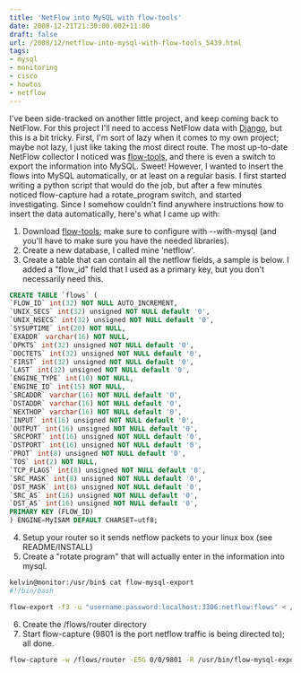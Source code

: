 ```yaml
---
title: 'NetFlow into MySQL with flow-tools'
date: 2008-12-21T21:30:00.002+11:00
draft: false
url: /2008/12/netflow-into-mysql-with-flow-tools_5439.html
tags: 
- mysql
- monitoring
- cisco
- howtos
- netflow
---
```


I've been side-tracked on another little project, and keep coming back to NetFlow. For this project I'll need to access NetFlow data with [Django](http://www.djangoproject.com), but this is a bit tricky. First, I'm sort of lazy when it comes to my own project; maybe not lazy, I just like taking the most direct route. The most up-to-date NetFlow collector I noticed was [flow-tools](http://code.google.com/p/flow-tools/), and there is even a switch to export the information into MySQL. Sweet! However, I wanted to insert the flows into MySQL automatically, or at least on a regular basis. I first started writing a python script that would do the job, but after a few minutes noticed flow-capture had a rotate\_program switch, and started investigating. Since I somehow couldn't find anywhere instructions how to insert the data automatically, here's what I came up with:

1) Download [flow-tools](http://code.google.com/p/flow-tools/); make sure to configure with --with-mysql (and you'll have to make sure you have the needed libraries).
2) Create a new database, I called mine 'netflow'.
3) Create a table that can contain all the netflow fields, a sample is below. I added a "flow_id" field that I used as a primary key, but you don't necessarily need this.

```sql
CREATE TABLE `flows` (
`FLOW_ID` int(32) NOT NULL AUTO_INCREMENT,
`UNIX_SECS` int(32) unsigned NOT NULL default '0',
`UNIX_NSECS` int(32) unsigned NOT NULL default '0',
`SYSUPTIME` int(20) NOT NULL,
`EXADDR` varchar(16) NOT NULL,
`DPKTS` int(32) unsigned NOT NULL default '0',
`DOCTETS` int(32) unsigned NOT NULL default '0',
`FIRST` int(32) unsigned NOT NULL default '0',
`LAST` int(32) unsigned NOT NULL default '0',
`ENGINE_TYPE` int(10) NOT NULL,
`ENGINE_ID` int(15) NOT NULL,
`SRCADDR` varchar(16) NOT NULL default '0',
`DSTADDR` varchar(16) NOT NULL default '0',
`NEXTHOP` varchar(16) NOT NULL default '0',
`INPUT` int(16) unsigned NOT NULL default '0',
`OUTPUT` int(16) unsigned NOT NULL default '0',
`SRCPORT` int(16) unsigned NOT NULL default '0',
`DSTPORT` int(16) unsigned NOT NULL default '0',
`PROT` int(8) unsigned NOT NULL default '0',
`TOS` int(2) NOT NULL,
`TCP_FLAGS` int(8) unsigned NOT NULL default '0',
`SRC_MASK` int(8) unsigned NOT NULL default '0',
`DST_MASK` int(8) unsigned NOT NULL default '0',
`SRC_AS` int(16) unsigned NOT NULL default '0',
`DST_AS` int(16) unsigned NOT NULL default '0',
PRIMARY KEY (FLOW_ID)
) ENGINE=MyISAM DEFAULT CHARSET=utf8;


```  
  
4) Setup your router so it sends netflow packets to your linux box (see README/INSTALL)
5) Create a "rotate program" that will actually enter in the information into mysql.

```bash
kelvin@monitor:/usr/bin$ cat flow-mysql-export 
#!/bin/bash

flow-export -f3 -u "username:password:localhost:3306:netflow:flows" < /flows/router/$1

```

6) Create the /flows/router directory
7) Start flow-capture (9801 is the port netflow traffic is being directed to); all done.

```bash
flow-capture -w /flows/router -E5G 0/0/9801 -R /usr/bin/flow-mysql-export

```
